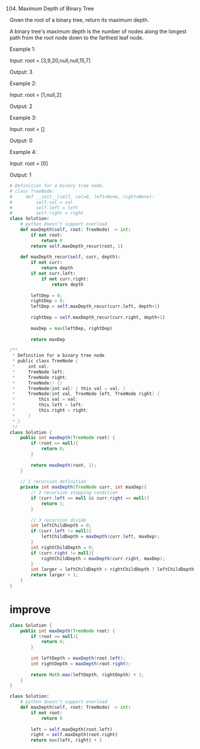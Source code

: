 104. Maximum Depth of Binary Tree

Given the root of a binary tree, return its maximum depth.

A binary tree's maximum depth is the number of nodes along the longest path from the root node down to the farthest leaf node.

Example 1:

Input: root = [3,9,20,null,null,15,7]

Output: 3

Example 2:

Input: root = [1,null,2]

Output: 2

Example 3:


Input: root = []

Output: 0

Example 4:

Input: root = [0]

Output: 1

```python
# Definition for a binary tree node.
# class TreeNode:
#     def __init__(self, val=0, left=None, right=None):
#         self.val = val
#         self.left = left
#         self.right = right
class Solution:
    # python doesn't support overload
    def maxDepth(self, root: TreeNode) -> int:
        if not root:
            return 0
        return self.maxDepth_recur(root, 1)
        
    def maxDepth_recur(self, curr, depth):
        if not curr:
            return depth
        if not curr.left: 
            if not curr.right:
                return depth
        
        leftDep = 0;
        rightDep = 0;
        leftDep = self.maxDepth_recur(curr.left, depth+1)
        
        rightDep = self.maxDepth_recur(curr.right, depth+1)
        
        maxDep = max(leftDep, rightDep) 
        
        return maxDep
```

```java
/**
 * Definition for a binary tree node.
 * public class TreeNode {
 *     int val;
 *     TreeNode left;
 *     TreeNode right;
 *     TreeNode() {}
 *     TreeNode(int val) { this.val = val; }
 *     TreeNode(int val, TreeNode left, TreeNode right) {
 *         this.val = val;
 *         this.left = left;
 *         this.right = right;
 *     }
 * }
 */
class Solution {
    public int maxDepth(TreeNode root) {
        if (root == null){
            return 0;
        }
        
        return maxDepth(root, 1);
    }
    
    // 1 recursion definition
    private int maxDepth(TreeNode curr, int maxDep){
        // 2 recursion stopping condition
        if (curr.left == null && curr.right == null){
            return 1;
        }
        
        // 3 recursion divide
        int leftChildDepth = 0;
        if (curr.left != null){
            leftChildDepth = maxDepth(curr.left, maxDep); 
        }
        int rightChildDepth = 0;
        if (curr.right != null){
            rightChildDepth = maxDepth(curr.right, maxDep);
        }
        int larger = leftChildDepth > rightChildDepth ? leftChildDepth : rightChildDepth;
        return larger + 1;
    }
}
```

# improve

```java
class Solution {
    public int maxDepth(TreeNode root) {
        if (root == null){
            return 0;
        }
        
        int leftDepth = maxDepth(root.left);
        int rightDepth = maxDepth(root.right);
        
        return Math.max(leftDepth, rightDepth) + 1;
    }
}
```

```python
class Solution:
    # python doesn't support overload
    def maxDepth(self, root: TreeNode) -> int:
        if not root:
            return 0
        
        left = self.maxDepth(root.left)
        right = self.maxDepth(root.right)
        return max(left, right) + 1
```

